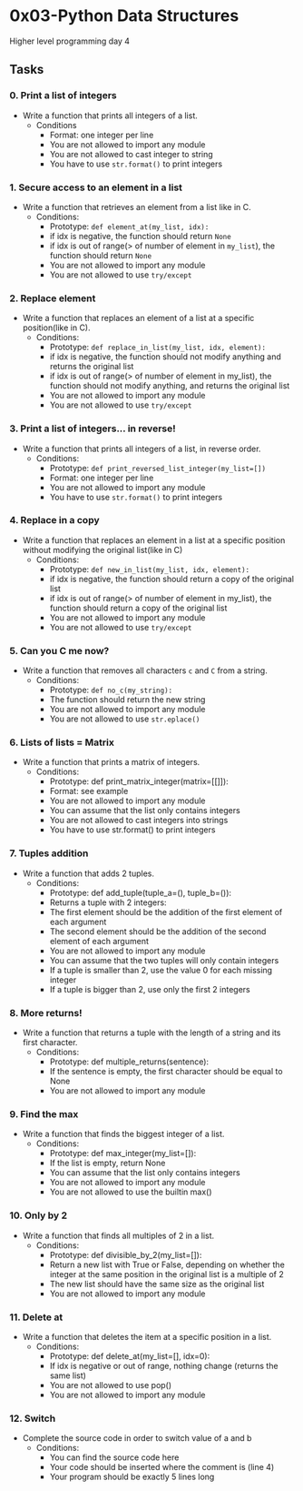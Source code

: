 # 0x03-Python Data Structures
Higher level programming day 4

## Tasks
### 0. Print a list of integers
- Write a function that prints all integers of a list.
  - Conditions
    - Format: one integer per line
    - You are not allowed to import any module
    - You are not allowed to cast integer to string
    - You have to use `str.format()` to print integers

### 1. Secure access to an element in a list
- Write a function that retrieves an element from a list like in C.
  - Conditions:
    - Prototype: `def element_at(my_list, idx):`
    - if idx is negative, the function should return `None`
    - if idx is out of range(> of number of element in `my_list`), the function should return `None`
    - You are not allowed to import any module
    - You are not allowed to use `try/except`

### 2. Replace element
- Write a function that replaces an element of a list at a specific position(like in C).
  - Conditions:
    - Prototype: `def replace_in_list(my_list, idx, element):`
    - if idx is negative, the function should not modify anything and returns the original list
    - if idx is out of range(> of number of element in my_list), the function should not modify anything, and returns the original list
    - You are not allowed to import any module
    - You are not allowed to use `try/except`

### 3. Print a list of integers... in reverse!
- Write a function that prints all integers of a list, in reverse order.
  - Conditions:
    - Prototype: `def print_reversed_list_integer(my_list=[])`
    - Format: one integer per line
    - You are not allowed to import any module
    - You have to use `str.format()` to print integers

### 4. Replace in a copy
- Write a function that replaces an element in a list at a specific position without modifying the original list(like in C)
  - Conditions:
    - Prototype: `def new_in_list(my_list, idx, element):`
    - if idx is negative, the function should return a copy of the original list
    - if idx is out of range(> of number of element in my_list), the function should return a copy of the original list
    - You are not allowed to import any module
    - You are not allowed to use `try/except`
### 5. Can you C me now?
- Write a function that removes all characters `c` and `C` from a string.
  - Conditions:
    - Prototype: `def no_c(my_string):`
    - The function should return the new string
    - You are not allowed to import any module
    - You are not allowed to use `str.eplace()`
    
### 6. Lists of lists = Matrix
- Write a function that prints a matrix of integers.
  - Conditions:
    - Prototype: def print_matrix_integer(matrix=[[]]):
    - Format: see example
    - You are not allowed to import any module
    - You can assume that the list only contains integers
    - You are not allowed to cast integers into strings
    - You have to use str.format() to print integers
    
### 7. Tuples addition
- Write a function that adds 2 tuples.
  - Conditions:
    - Prototype: def add_tuple(tuple_a=(), tuple_b=()):
    - Returns a tuple with 2 integers:
    - The first element should be the addition of the first element of each argument
    - The second element should be the addition of the second element of each argument
    - You are not allowed to import any module
    - You can assume that the two tuples will only contain integers
    - If a tuple is smaller than 2, use the value 0 for each missing integer
    - If a tuple is bigger than 2, use only the first 2 integers
  
### 8. More returns!
- Write a function that returns a tuple with the length of a string and its first character.
  - Conditions:
    - Prototype: def multiple_returns(sentence):
    - If the sentence is empty, the first character should be equal to None
    - You are not allowed to import any module

  
### 9. Find the max
- Write a function that finds the biggest integer of a list.
  - Conditions:
    - Prototype: def max_integer(my_list=[]):
    - If the list is empty, return None
    - You can assume that the list only contains integers
    - You are not allowed to import any module
    - You are not allowed to use the builtin max()
  
### 10. Only by 2
- Write a function that finds all multiples of 2 in a list.
  - Conditions:
    - Prototype: def divisible_by_2(my_list=[]):
    - Return a new list with True or False, depending on whether the integer at the same position in the original list is a multiple of 2
    - The new list should have the same size as the original list
    - You are not allowed to import any module

  
### 11. Delete at
- Write a function that deletes the item at a specific position in a list.
  - Conditions:
    - Prototype: def delete_at(my_list=[], idx=0):
    - If idx is negative or out of range, nothing change (returns the same list)
    - You are not allowed to use pop()
    - You are not allowed to import any module

### 12. Switch
- Complete the source code in order to switch value of a and b
  - Conditions:
    - You can find the source code here
    - Your code should be inserted where the comment is (line 4)
    - Your program should be exactly 5 lines long

